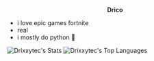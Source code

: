  <p align="center">
 <strong>Drico</strong>
</p>

- i love epic games fortnite
- real
- i mostly do python 🤑


![Drixxytec's Stats](https://github-readme-stats.vercel.app/api?username=Drixxytec&theme=highcontrast&show_icons=true&hide_border=true&count_private=false) ![Drixxytec's Top Languages](https://github-readme-stats.vercel.app/api/top-langs/?username=Drixxytec&theme=highcontrast&show_icons=true&hide_border=true&layout=compact)




